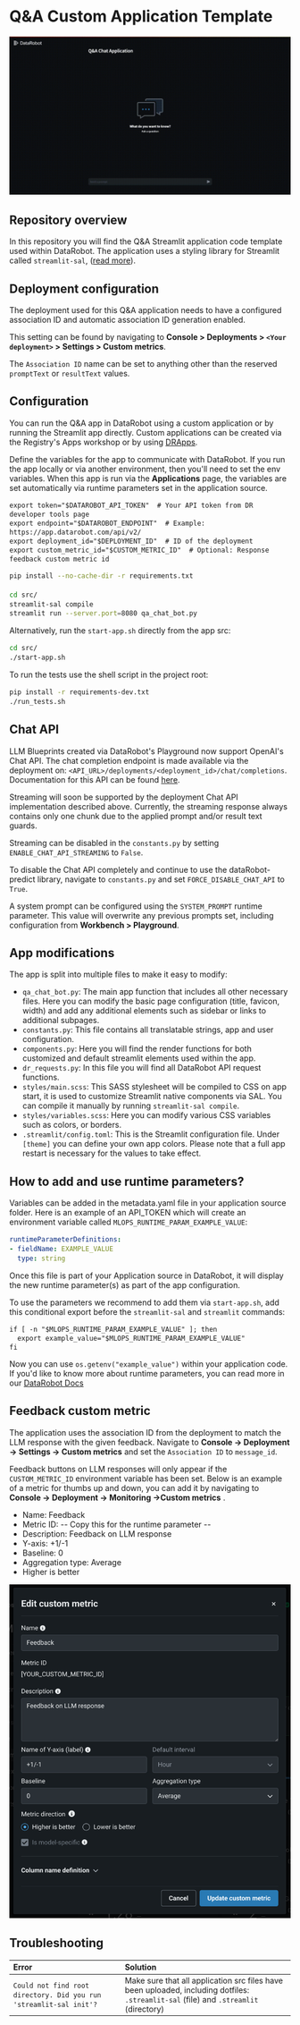 # Q&A Custom Application Template

![App Demo gif](https://github.com/datarobot-oss/qa-app-streamlit/blob/main/assets/qa_app_demo.gif)

## Repository overview

In this repository you will find the Q&amp;A Streamlit application code template used within DataRobot. The application uses a styling library for Streamlit called `streamlit-sal`, ([read more](https://github.com/datarobot-oss/streamlit-sal)).


## Deployment configuration

The deployment used for this Q&A application needs to have a configured association ID and automatic association ID generation enabled.

This setting can be found by navigating to **Console > Deployments > `<Your deployment>` > Settings > Custom metrics**.

The `Association ID` name can be set to anything other than the reserved `promptText` or `resultText` values.


## Configuration

You can run the Q&amp;A app in DataRobot using a custom application or by running the Streamlit app directly. Custom applications can be created via the Registry's Apps workshop or by
using [DRApps](https://github.com/datarobot/dr-apps/blob/main/README.md).

Define the variables for the app to communicate with DataRobot. If you run the app locally or via another environment, then you'll need to set the env variables. When this app is run via
the **Applications** page, the variables are set automatically via runtime parameters set in the application source.

```shell
export token="$DATAROBOT_API_TOKEN"  # Your API token from DR developer tools page
export endpoint="$DATAROBOT_ENDPOINT"  # Example: https://app.datarobot.com/api/v2/
export deployment_id="$DEPLOYMENT_ID"  # ID of the deployment
export custom_metric_id="$CUSTOM_METRIC_ID"  # Optional: Response feedback custom metric id 
```

```sh
pip install --no-cache-dir -r requirements.txt

cd src/
streamlit-sal compile
streamlit run --server.port=8080 qa_chat_bot.py
```

Alternatively, run the `start-app.sh` directly from the app src:

```sh
cd src/
./start-app.sh
```

To run the tests use the shell script in the project root:

```sh
pip install -r requirements-dev.txt
./run_tests.sh
```

## Chat API

LLM Blueprints created via DataRobot's Playground now support OpenAI's Chat API. The chat completion endpoint is made
available via the deployment on: `<API_URL>/deployments/<deployment_id>/chat/completions`.
Documentation for this API can be found [here](https://platform.openai.com/docs/api-reference/chat).

Streaming will soon be supported by the deployment Chat API implementation described above. Currently, the streaming response always contains only one chunk due to the applied prompt and/or result text guards. 

Streaming can be disabled in the `constants.py` by setting `ENABLE_CHAT_API_STREAMING` to `False`.

To disable the Chat API completely and continue to use the dataRobot-predict library, navigate to `constants.py`
and set `FORCE_DISABLE_CHAT_API` to `True`.

A system prompt can be configured using the `SYSTEM_PROMPT` runtime parameter. This value will overwrite any previous prompts
set, including configuration from **Workbench > Playground**.

## App modifications

The app is split into multiple files to make it easy to modify:

- `qa_chat_bot.py`: The main app function that includes all other necessary files. Here you can modify the basic page
  configuration (title, favicon, width) and add any additional elements such as sidebar or links to additional subpages.
- `constants.py`: This file contains all translatable strings, app and user configuration.
- `components.py`: Here you will find the render functions for both customized and default streamlit elements used
  within the app.
- `dr_requests.py`: In this file you will find all DataRobot API request functions.
- `styles/main.scss`: This SASS stylesheet will be compiled to CSS on app start, it is used to customize Streamlit
  native components via SAL. You can compile it manually by running `streamlit-sal compile`.
- `styles/variables.scss`: Here you can modify various CSS variables such as colors, or borders.
- `.streamlit/config.toml`: This is the Streamlit configuration file. Under `[theme]` you can define your own app
  colors. Please note that a full app restart is necessary for the values to take effect.

## How to add and use runtime parameters?

Variables can be added in the metadata.yaml file in your application source folder. Here is an example of an API_TOKEN
which will create an environment variable called `MLOPS_RUNTIME_PARAM_EXAMPLE_VALUE`:
```yaml
runtimeParameterDefinitions:
- fieldName: EXAMPLE_VALUE
  type: string
```

Once this file is part of your Application source in DataRobot, it will display the new runtime parameter(s) as part of
the app configuration.

To use the parameters we recommend to add them via `start-app.sh`, add this conditional export before the
`streamlit-sal` and `streamlit` commands:
```shell
if [ -n "$MLOPS_RUNTIME_PARAM_EXAMPLE_VALUE" ]; then
  export example_value="$MLOPS_RUNTIME_PARAM_EXAMPLE_VALUE"
fi
```

Now you can use `os.getenv("example_value")` within your application code.
If you'd like to know more about runtime parameters, you can read more in
our [DataRobot Docs](https://docs.datarobot.com/en/docs/workbench/nxt-registry/nxt-apps-workshop/nxt-manage-custom-app.html#runtime-parameters)

## Feedback custom metric

The application uses the association ID from the deployment to match the LLM response with the given feedback. Navigate
to **Console -> Deployment -> Settings -> Custom metrics** and set the `Association ID` to `message_id`. 

Feedback buttons on LLM responses will only appear if the `CUSTOM_METRIC_ID` environment variable has been set.
Below is an example of a metric for thumbs up and down, you can add it by navigating to **Console -> Deployment ->
Monitoring ->Custom metrics** .

- Name: Feedback
- Metric ID: -- Copy this for the runtime parameter --
- Description: Feedback on LLM response
- Y-axis: +1/-1
- Baseline: 0
- Aggregation type: Average
- Higher is better

![Custom Metric Example](https://github.com/datarobot-oss/qa-app-streamlit/blob/main/assets/custom_metric_example.png)

## Troubleshooting

| Error                                                              | Solution                                                                                                                              |
|:-------------------------------------------------------------------|:--------------------------------------------------------------------------------------------------------------------------------------|
| `Could not find root directory. Did you run 'streamlit-sal init'?` | Make sure that all application src files have been uploaded, including dotfiles: `.streamlit-sal` (file) and `.streamlit` (directory) |